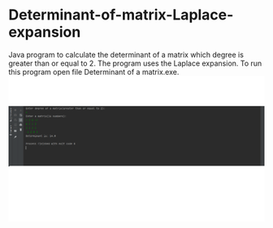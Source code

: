 # Determinant-of-matrix-Laplace-expansion
Java program to calculate the determinant of a matrix which degree is greater than or equal to 2.
The program uses the Laplace expansion. To run this program open file Determinant of a matrix.exe.
![program](./images/screen.png) 

